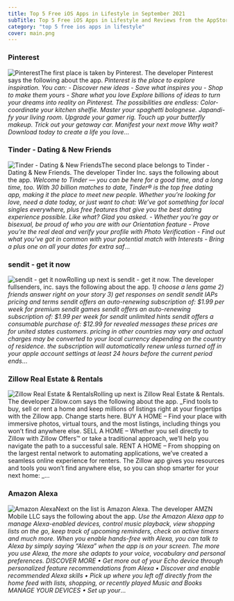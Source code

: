 ```yaml
---
title: Top 5 Free iOS Apps in Lifestyle in September 2021
subTitle: Top 5 Free iOS Apps in Lifestyle and Reviews from the AppStore in September 2021.
category: "top 5 free ios apps in lifestyle"
cover: main.png
---
```


### Pinterest

![Pinterest](https://is2-ssl.mzstatic.com/image/thumb/Purple115/v4/c4/fd/fb/c4fdfbeb-3efe-fc53-4e9c-e4b5ff2775e7/AppIcon-0-0-1x_U007emarketing-0-0-0-6-0-0-sRGB-0-0-0-GLES2_U002c0-512MB-85-220-0-0.png/100x100bb.png)The first place is taken by Pinterest. The developer Pinterest says the following about the app. _Pinterest is the place to explore inspiration. You can: - Discover new ideas  - Save what inspires you - Shop to make them yours - Share what you love   Explore billions of ideas to turn your dreams into reality on Pinterest. The possibilities are endless: Color-coordinate your kitchen shelfie. Master your spaghetti bolognese. Japandi-fy your living room. Upgrade your gamer rig. Touch up your butterfly makeup. Trick out your getaway car. Manifest your next move    Why wait? Download today to create a life you love_...

### Tinder - Dating & New Friends

![Tinder - Dating & New Friends](https://is5-ssl.mzstatic.com/image/thumb/Purple125/v4/07/c2/b7/07c2b795-7cc4-693b-23d7-7094dde07b4e/AppIcon-0-0-1x_U007emarketing-0-0-0-7-0-0-sRGB-0-0-0-GLES2_U002c0-512MB-85-220-0-0.png/100x100bb.png)The second place belongs to Tinder - Dating & New Friends. The developer Tinder Inc. says the following about the app. _Welcome to Tinder — you can be here for a good time, and a long time, too. With 30 billion matches to date, Tinder® is the top free dating app, making it the place to meet new people. Whether you’re looking for love, need a date today, or just want to chat: We’ve got something for local singles everywhere, plus free features that give you the best dating experience possible. Like what? Glad you asked.   - Whether you’re gay or bisexual, be proud of who you are with our Orientation feature - Prove you’re the real deal and verify your profile with Photo Verification  - Find out what you’ve got in common with your potential match with Interests - Bring a plus one on all your dates for extra saf_...

### sendit - get it now

![sendit - get it now](https://is2-ssl.mzstatic.com/image/thumb/Purple125/v4/ac/fb/25/acfb2513-9dd7-febd-9028-09643a1396da/AppIcon-0-0-1x_U007emarketing-0-0-0-10-0-0-sRGB-0-0-0-GLES2_U002c0-512MB-85-220-0-0.png/100x100bb.png)Rolling up next is sendit - get it now. The developer fullsenders, inc. says the following about the app. _1) choose a lens game 2) friends answer right on your story 3) get responses on sendit       sendit IAPs pricing and terms  sendit offers an auto-renewing subscription of: $1.99 per week for premium sendit games  sendit offers an auto-renewing subscription of: $1.99 per week for sendit unlimited hints  sendit offers a consumable purchase of: $12.99 for revealed messages  these prices are for united states customers. pricing in other countries may vary and actual charges may be converted to your local currency depending on the country of residence.  the subscription will automatically renew unless turned off in your apple account settings at least 24 hours before the current period ends_...

### Zillow Real Estate & Rentals

![Zillow Real Estate & Rentals](https://is1-ssl.mzstatic.com/image/thumb/Purple125/v4/67/0e/b8/670eb813-8036-890f-a24c-3b7eddb4714d/AppIcon-1x_U007emarketing-0-6-0-85-220.png/100x100bb.png)Rolling up next is Zillow Real Estate & Rentals. The developer Zillow.com says the following about the app. _Find tools to buy, sell or rent a home and keep millions of listings right at your fingertips with the Zillow app. Change starts here.   BUY A HOME – Find your place with immersive photos, virtual tours, and the most listings, including things you won’t find anywhere else.   SELL A HOME – Whether you sell directly to Zillow with Zillow Offers™ or take a traditional approach, we’ll help you navigate the path to a successful sale.   RENT A HOME – From shopping on the largest rental network to automating applications, we’ve created a seamless online experience for renters.   The Zillow app gives you resources and tools you won’t find anywhere else, so you can shop smarter for your next home:   _...

### Amazon Alexa

![Amazon Alexa](https://is3-ssl.mzstatic.com/image/thumb/Purple115/v4/04/17/f4/0417f41f-1fe6-7d6a-81c7-85a6d242ae0c/AppIcon-0-0-1x_U007emarketing-0-0-0-7-0-0-sRGB-0-0-0-GLES2_U002c0-512MB-85-220-0-0.png/100x100bb.png)Next on the list is Amazon Alexa. The developer AMZN Mobile LLC says the following about the app. _Use the Amazon Alexa app to manage Alexa-enabled devices, control music playback, view shopping lists on the go, keep track of upcoming reminders, check on active timers and much more. When you enable hands-free with Alexa, you can talk to Alexa by simply saying “Alexa” when the app is on your screen. The more you use Alexa, the more she adapts to your voice, vocabulary and personal preferences.  DISCOVER MORE • Get more out of your Echo device through personalized feature recommendations from Alexa • Discover and enable recommended Alexa skills • Pick up where you left off directly from the home feed with lists, shopping, or recently played Music and Books  MANAGE YOUR DEVICES • Set up your_...

